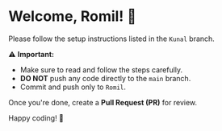 # Welcome, Romil! 👋

Please follow the setup instructions listed in the `Kunal` branch.  

⚠ **Important:**  
- Make sure to read and follow the steps carefully.  
- **DO NOT** push any code directly to the `main` branch.  
- Commit and push only to `Romil`.  

Once you're done, create a **Pull Request (PR)** for review.  

Happy coding! 🚀  
